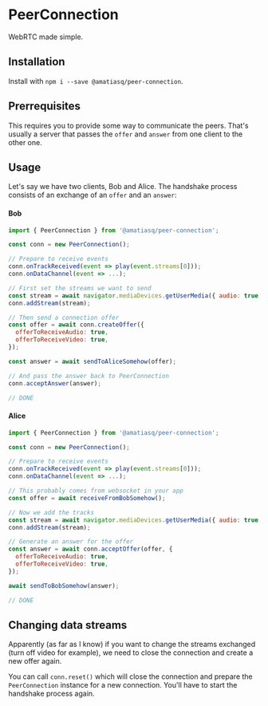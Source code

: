 # PeerConnection

WebRTC made simple.

## Installation

Install with `npm i --save @amatiasq/peer-connection`.

## Prerrequisites

This requires you to provide some way to communicate the peers. That's usually a server that passes the `offer` and `answer` from one client to the other one.

## Usage

Let's say we have two clients, Bob and Alice. The handshake process consists of an exchange of an `offer` and an `answer`:

#### Bob

```js
import { PeerConnection } from '@amatiasq/peer-connection';

const conn = new PeerConnection();

// Prepare to receive events
conn.onTrackReceived(event => play(event.streams[0]));
conn.onDataChannel(event => ...);

// First set the streams we want to send
const stream = await navigator.mediaDevices.getUserMedia({ audio: true, video: true });
conn.addStream(stream);

// Then send a connection offer
const offer = await conn.createOffer({
  offerToReceiveAudio: true,
  offerToReceiveVideo: true,
});

const answer = await sendToAliceSomehow(offer);

// And pass the answer back to PeerConnection
conn.acceptAnswer(answer);

// DONE
```

#### Alice

```js
import { PeerConnection } from '@amatiasq/peer-connection';

const conn = new PeerConnection();

// Prepare to receive events
conn.onTrackReceived(event => play(event.streams[0]));
conn.onDataChannel(event => ...);

// This probably comes from websocket in your app
const offer = await receiveFromBobSomehow();

// Now we add the tracks
const stream = await navigator.mediaDevices.getUserMedia({ audio: true, video: true });
conn.addStream(stream);

// Generate an answer for the offer
const answer = await conn.acceptOffer(offer, {
  offerToReceiveAudio: true,
  offerToReceiveVideo: true,
});

await sendToBobSomehow(answer);

// DONE
```

## Changing data streams

Apparently (as far as I know) if you want to change the streams exchanged (turn off video for example), we need to close the connection and create a new offer again.

You can call `conn.reset()` which will close the connection and prepare the `PeerConnection` instance for a new connection. You'll have to start the handshake process again.
